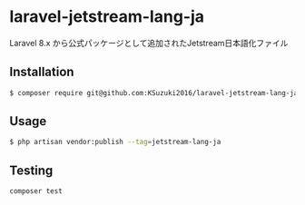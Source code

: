 # laravel-jetstream-lang-ja

Laravel 8.x から公式パッケージとして追加されたJetstream日本語化ファイル

## Installation

``` bash
$ composer require git@github.com:KSuzuki2016/laravel-jetstream-lang-ja.git --dev
```

## Usage

``` bash
$ php artisan vendor:publish --tag=jetstream-lang-ja
```

## Testing

``` bash
composer test
```
